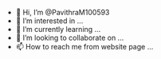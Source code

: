 - 👋 Hi, I’m @PavithraM100593
- 👀 I’m interested in ...
- 🌱 I’m currently learning ...
- 💞️ I’m looking to collaborate on ...
- 📫 How to reach me from website page  ...

<!---
PavithraM100593/PavithraM100593 is a ✨ special ✨ repository because its `README.md` (this file) appears on your GitHub profile.
You can click the Preview link to take a look at your changes.
--->
